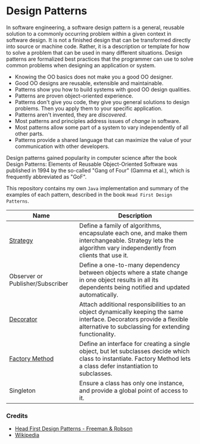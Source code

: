 # Design Patterns

In software engineering, a software design pattern is a general, reusable solution to a commonly occurring problem within a given context in software design. It is not a finished design that can be transformed directly into source or machine code. Rather, it is a description or template for how to solve a problem that can be used in many different situations. Design patterns are formalized best practices that the programmer can use to solve common problems when designing an application or system.

* Knowing the OO basics does not make you a good OO designer.
* Good OO designs are reusable, extensible and maintainable.
* Patterns show you how to build systems with good OO design qualities.
* Patterns are proven object-oriented experience.
* Patterns don't give you code, they give you general solutions to design problems. Then you apply them to your specific application.
* Patterns aren't invented, they are _discovered_.
* Most patterns and principles address issues of _change_ in software.
* Most patterns allow some part of a system to vary independently of all other parts.
* Patterns provide a shared language that can maximize the value of your communication with other developers.

Design patterns gained popularity in computer science after the book Design Patterns: Elements of Reusable Object-Oriented Software was published in 1994 by the so-called "Gang of Four" (Gamma et al.), which is frequently abbreviated as "GoF".

This repository contains my own `Java` implementation and summary of the examples of each pattern, described in the book `Head First Design Patterns`.

| Name | Description |
|------|-------------|
|[Strategy](https://github.com/robertoshimizu/design_patterns_java/tree/main/duck%20-%20strategy)|Define a family of algorithms, encapsulate each one, and make them interchangeable. Strategy lets the algorithm vary independently from clients that use it. |
|Observer or Publisher/Subscriber|Define a one-to-many dependency between objects where a state change in one object results in all its dependents being notified and updated automatically. |
|[Decorator](https://github.com/robertoshimizu/design_patterns_java/tree/main/starbuzz%20-%20decorator/src/starbuzz)|Attach additional responsibilities to an object dynamically keeping the same interface. Decorators provide a flexible alternative to subclassing for extending functionality.|
|[Factory Method](https://github.com/robertoshimizu/design_patterns_java/tree/main/pizza%20-%20factory)|Define an interface for creating a single object, but let subclasses decide which class to instantiate. Factory Method lets a class defer instantiation to subclasses.|
|Singleton|Ensure a class has only one instance, and provide a global point of access to it.|


### Credits
- [Head First Design Patterns - Freeman & Robson](https://learning.oreilly.com/library/view/head-first-design/0596007124/)
- [Wikipedia](https://en.wikipedia.org/wiki/Design_Patterns)